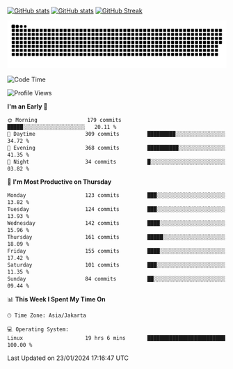 [![GitHub stats](https://github-readme-stats.vercel.app/api?username=aurelioklv&card_width=500&show_icons=true&rank_icon=github&theme=solarized-dark#gh-dark-mode-only)](https://github.com/anuraghazra/github-readme-stats#gh-dark-mode-only)
[![GitHub stats](https://github-readme-stats.vercel.app/api?username=aurelioklv&card_width=500&show_icons=true&rank_icon=github&theme=buefy#gh-light-mode-only)](https://github.com/anuraghazra/github-readme-stats#gh-light-mode-only)
[![GitHub Streak](https://streak-stats.demolab.com/?user=aurelioklv&card_width=336&theme=solarized-dark)](https://git.io/streak-stats)

<picture>
  <source media="(prefers-color-scheme: dark)" srcset="https://raw.githubusercontent.com/aurelioklv/aurelioklv/snake-output/github-contribution-grid-snake-dark.svg">
  <source media="(prefers-color-scheme: light)" srcset="https://raw.githubusercontent.com/aurelioklv/aurelioklv/snake-output/github-contribution-grid-snake.svg">
  <img alt="github contribution grid snake animation" src="https://raw.githubusercontent.com/aurelioklv/aurelioklv/snake-output/github-contribution-grid-snake.svg">
</picture>

<!--START_SECTION:waka-->
![Code Time](http://img.shields.io/badge/Code%20Time-382%20hrs%2018%20mins-blue)

![Profile Views](http://img.shields.io/badge/Profile%20Views-8-blue)

**I'm an Early 🐤** 

```text
🌞 Morning                179 commits         █████░░░░░░░░░░░░░░░░░░░░   20.11 % 
🌆 Daytime                309 commits         █████████░░░░░░░░░░░░░░░░   34.72 % 
🌃 Evening                368 commits         ██████████░░░░░░░░░░░░░░░   41.35 % 
🌙 Night                  34 commits          █░░░░░░░░░░░░░░░░░░░░░░░░   03.82 % 
```
📅 **I'm Most Productive on Thursday** 

```text
Monday                   123 commits         ███░░░░░░░░░░░░░░░░░░░░░░   13.82 % 
Tuesday                  124 commits         ███░░░░░░░░░░░░░░░░░░░░░░   13.93 % 
Wednesday                142 commits         ████░░░░░░░░░░░░░░░░░░░░░   15.96 % 
Thursday                 161 commits         █████░░░░░░░░░░░░░░░░░░░░   18.09 % 
Friday                   155 commits         ████░░░░░░░░░░░░░░░░░░░░░   17.42 % 
Saturday                 101 commits         ███░░░░░░░░░░░░░░░░░░░░░░   11.35 % 
Sunday                   84 commits          ██░░░░░░░░░░░░░░░░░░░░░░░   09.44 % 
```


📊 **This Week I Spent My Time On** 

```text
🕑︎ Time Zone: Asia/Jakarta

💻 Operating System: 
Linux                    19 hrs 6 mins       █████████████████████████   100.00 % 
```


 Last Updated on 23/01/2024 17:16:47 UTC
<!--END_SECTION:waka-->
